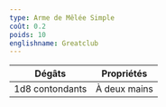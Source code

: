 ```yaml
---
type: Arme de Mêlée Simple
coût: 0.2
poids: 10
englishname: Greatclub
---
```

| Dégâts          | Propriétés   |
| --------------- | ------------ |
| 1d8 contondants | À deux mains |
